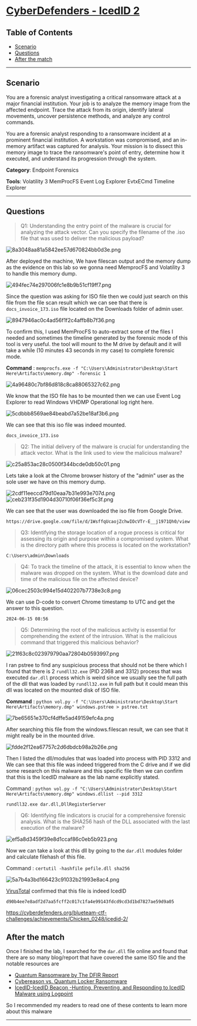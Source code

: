 # [CyberDefenders - IcedID 2](https://cyberdefenders.org/blueteam-ctf-challenges/icedid-2/)
## Table of Contents

- [Scenario](#scenario)
- [Questions](#questions)
- [After the match](#after-the-match)

* * *
## Scenario
You are a forensic analyst investigating a critical ransomware attack at a major financial institution. Your job is to analyze the memory image from the affected endpoint. Trace the attack from its origin, identify lateral movements, uncover persistence methods, and analyze any control commands.

You are a forensic analyst responding to a ransomware incident at a prominent financial institution. A workstation was compromised, and an in-memory artifact was captured for analysis. Your mission is to dissect this memory image to trace the ransomware's point of entry, determine how it executed, and understand its progression through the system.

**Category**: Endpoint Forensics

**Tools**:
Volatility 3
MemProcFS
Event Log Explorer
EvtxECmd
Timeline Explorer

* * *
## Questions
>Q1: Understanding the entry point of the malware is crucial for analyzing the attack vector. Can you specify the filename of the .iso file that was used to deliver the malicious payload?

![8a3048aa81a5842ee57d670824bb0d3e.png](/resources/8a3048aa81a5842ee57d670824bb0d3e.png)

 After deployed the machine, We have filescan output and the memory dump as the evidence on this lab so we gonna need MemprocFS and Volatility 3 to handle this memory dump.

![494fec74e297006fc1e8b9b51cf19ff7.png](/resources/494fec74e297006fc1e8b9b51cf19ff7.png)

Since the question was asking for ISO file then we could just search on this file from the file scan result which we can see that there is `docs_invoice_173.iso` file located on the Downloads folder of admin user.

![8947946ac0c4ad56f1f2c4affb8b7f36.png](/resources/8947946ac0c4ad56f1f2c4affb8b7f36.png)

To confirm this, I used MemProcFS to auto-extract some of the files I needed and sometimes the timeline generated by the forensic mode of this tool is very useful. the tool will mount to the M drive by default and it will take a while (10 minutes 43 seconds in my case) to complete forensic mode.

**Command** : `memprocfs.exe -f "C:\Users\Administrator\Desktop\Start Here\Artifacts\memory.dmp" -forensic 1`

![4a96480c7bf86d818c8ca88065327c62.png](/resources/4a96480c7bf86d818c8ca88065327c62.png)

We know that the ISO file has to be mounted then we can use Event Log Explorer to read Windows VHDMP Operational log right here.

![5cdbbb8569ae84beabd7a52be18af3b6.png](/resources/5cdbbb8569ae84beabd7a52be18af3b6.png)

We can see that this iso file was indeed mounted.

```
docs_invoice_173.iso
```

>Q2: The initial delivery of the malware is crucial for understanding the attack vector. What is the link used to view the malicious malware?

![c25a853ac28c0500f344bcde0db50c01.png](/resources/c25a853ac28c0500f344bcde0db50c01.png)

Lets take a look at the Chrome browser history of the "admin" user as the sole user we have on this memory dump.

![2cdf11eeccd79d10eaa7b31e993e707d.png](/resources/2cdf11eeccd79d10eaa7b31e993e707d.png)
![ceb231f35d1904d30710f06f36ef5c3f.png](/resources/ceb231f35d1904d30710f06f36ef5c3f.png)

We can see that the user was downloaded the iso file from Google Drive.

```
https://drive.google.com/file/d/1WsffqUcaojZchwIOcVTr-E__j1971Qh0/view
```

>Q3: Identifying the storage location of a rogue process is critical for assessing its origin and purpose within a compromised system. What is the directory path where this process is located on the workstation?
```
C:\Users\admin\Downloads
```

>Q4: To track the timeline of the attack, it is essential to know when the malware was dropped on the system. What is the download date and time of the malicious file on the affected device?

![06cec2503c994e15d402207b7738e3c8.png](/resources/06cec2503c994e15d402207b7738e3c8.png)

We can use D-code to convert Chrome timestamp to UTC and get the answer to this question.

```
2024-06-15 08:56
```

>Q5: Determining the root of the malicious activity is essential for comprehending the extent of the intrusion. What is the malicious command that triggered this malicious behavior?

![21f63c8c023979790aa72804b0593997.png](/resources/21f63c8c023979790aa72804b0593997.png)

I ran pstree to find any suspicious process that should not be there which I found that there is 2 `rundll32.exe` (PID 2368 and 3312) process that was executed `dar.dll` process which is weird since we usually see the full path of the dll that was loaded by `rundll32.exe` in full path but it could mean this dll was located on the mounted disk of ISO file.

**Command** : `python vol.py -f "C:\Users\Administrator\Desktop\Start Here\Artifacts\memory.dmp" windows.pstree > pstree.txt`

![7be65651e370cf4dffe5ad49159efc4a.png](/resources/7be65651e370cf4dffe5ad49159efc4a.png)

After searching this file from the windows.filescan result, we can see that it might really be in the mounted drive.

![fdde2f12ea67757c2d6dbdcb98a2b26e.png](/resources/fdde2f12ea67757c2d6dbdcb98a2b26e.png)

Then I listed the dll/modules that was loaded into process with PID 3312 and We can see that this file was indeed triggered from the C drive and if we did some research on this malware and this specific file then we can confirm that this is the IcedID malware as the lab name explicitly stated.

Command : `python vol.py -f "C:\Users\Administrator\Desktop\Start Here\Artifacts\memory.dmp" windows.dllist --pid 3312`

```
rundll32.exe dar.dll,DllRegisterServer
```

>Q6: Identifying file indicators is crucial for a comprehensive forensic analysis. What is the SHA256 hash of the DLL associated with the last execution of the malware?

![ef5a8d3459f39e8d1ccaf86c0eb5b923.png](/resources/ef5a8d3459f39e8d1ccaf86c0eb5b923.png)

Now we can take a look at this dll by going to the `dar.dll` modules folder and calculate filehash of this file.

Command : `certutil -hashfile pefile.dll sha256`

![5a7b4a3bd166423c91032b21993e8ac4.png](/resources/5a7b4a3bd166423c91032b21993e8ac4.png)

[VirusTotal](https://www.virustotal.com/gui/file/d90b4ee7e8adf2d7aa5fcff2c017c1fa4e99143fdcd9cd3d1bd7827ae59d9a05) confirmed that this file is indeed IcedID 

```
d90b4ee7e8adf2d7aa5fcff2c017c1fa4e99143fdcd9cd3d1bd7827ae59d9a05
```

https://cyberdefenders.org/blueteam-ctf-challenges/achievements/Chicken_0248/icedid-2/ 

## After the match
Once I finished the lab, I searched for the `dar.dll` file online and found that there are so many blog/report that have covered the same ISO file and the notable resources are 
- [Quantum Ransomware by The DFIR Report](https://thedfirreport.com/2022/04/25/quantum-ransomware/)
- [Cybereason vs. Quantum Locker Ransomware](https://www.cybereason.com/blog/cybereason-vs.-quantum-locker-ransomware)
- [IcedID-IcedID Beacon -Hunting, Preventing, and Responding to IcedID Malware using Logpoint](https://www.logpoint.com/wp-content/uploads/2022/11/icedid.pdf)

So I recommended my readers to read one of these contents to learn more about this malware
* * *
